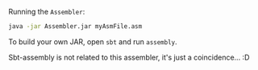 Running the `Assembler`:
```bash
java -jar Assembler.jar myAsmFile.asm
```

To build your own JAR, open `sbt` and run `assembly`.

Sbt-assembly is not related to this assembler, it's just a coincidence... :D